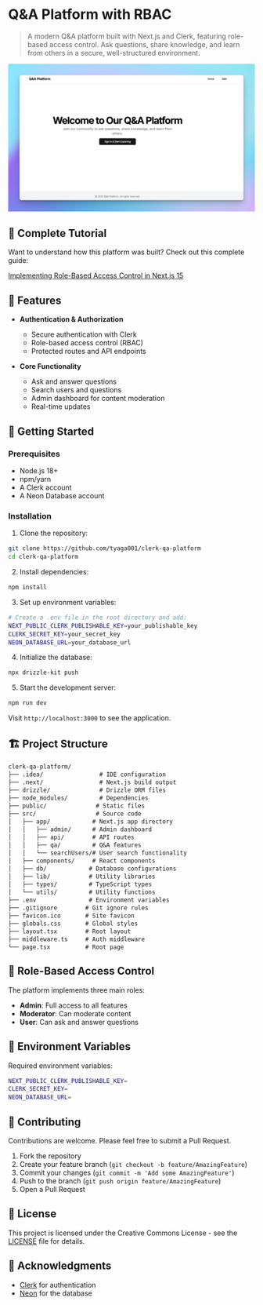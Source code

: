 # Q&A Platform with RBAC

> A modern Q&A platform built with Next.js and Clerk, featuring role-based access control. Ask questions, share knowledge, and learn from others in a secure, well-structured environment.

![Q&A Platform Screenshot](public/screenshot.png)

## 📖 Complete Tutorial

Want to understand how this platform was built? Check out this complete guide:

[Implementing Role-Based Access Control in Next.js 15](https://clerk.com/blog/nextjs-role-based-access-control)

## 🌟 Features

- **Authentication & Authorization**
  - Secure authentication with Clerk
  - Role-based access control (RBAC)
  - Protected routes and API endpoints

- **Core Functionality**
  - Ask and answer questions
  - Search users and questions
  - Admin dashboard for content moderation
  - Real-time updates

## 🚀 Getting Started

### Prerequisites

- Node.js 18+
- npm/yarn
- A Clerk account
- A Neon Database account

### Installation

1. Clone the repository:
```bash
git clone https://github.com/tyaga001/clerk-qa-platform
cd clerk-qa-platform
```

2. Install dependencies:
```bash
npm install
```

3. Set up environment variables:
```bash
# Create a .env file in the root directory and add:
NEXT_PUBLIC_CLERK_PUBLISHABLE_KEY=your_publishable_key
CLERK_SECRET_KEY=your_secret_key
NEON_DATABASE_URL=your_database_url
```

4. Initialize the database:
```bash
npx drizzle-kit push
```

5. Start the development server:
```bash
npm run dev
```

Visit `http://localhost:3000` to see the application.

## 🏗️ Project Structure

```
clerk-qa-platform/
├── .idea/                # IDE configuration
├── .next/                # Next.js build output
├── drizzle/              # Drizzle ORM files
├── node_modules/         # Dependencies
├── public/              # Static files
├── src/                 # Source code
│   ├── app/            # Next.js app directory
│   │   ├── admin/      # Admin dashboard
│   │   ├── api/        # API routes
│   │   ├── qa/         # Q&A features
│   │   └── searchUsers/# User search functionality
│   ├── components/     # React components
│   ├── db/            # Database configurations
│   ├── lib/           # Utility libraries
│   ├── types/         # TypeScript types
│   └── utils/         # Utility functions
├── .env               # Environment variables
├── .gitignore        # Git ignore rules
├── favicon.ico       # Site favicon
├── globals.css       # Global styles
├── layout.tsx        # Root layout
├── middleware.ts     # Auth middleware
└── page.tsx          # Root page
```

## 🔐 Role-Based Access Control

The platform implements three main roles:
- **Admin**: Full access to all features
- **Moderator**: Can moderate content
- **User**: Can ask and answer questions

## 📝 Environment Variables

Required environment variables:
```bash
NEXT_PUBLIC_CLERK_PUBLISHABLE_KEY=
CLERK_SECRET_KEY=
NEON_DATABASE_URL=
```

## 🤝 Contributing

Contributions are welcome. Please feel free to submit a Pull Request.

1. Fork the repository
2. Create your feature branch (`git checkout -b feature/AmazingFeature`)
3. Commit your changes (`git commit -m 'Add some AmazingFeature'`)
4. Push to the branch (`git push origin feature/AmazingFeature`)
5. Open a Pull Request

## 📄 License

This project is licensed under the Creative Commons License - see the [LICENSE](LICENSE) file for details.

## 👏 Acknowledgments

- [Clerk](https://clerk.dev/) for authentication
- [Neon](https://neon.tech/) for the database

